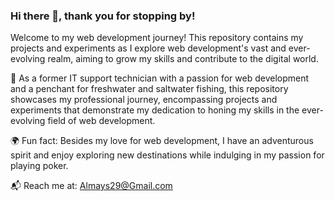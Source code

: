### Hi there 👋, thank you for stopping by!

Welcome to my web development journey! This repository contains my projects and experiments as I explore web development's vast and ever-evolving realm, aiming to grow my skills and contribute to the digital world.

📝 As a former IT support technician with a passion for web development and a penchant for freshwater and saltwater fishing, this repository showcases my professional journey, encompassing projects and experiments that demonstrate my dedication to honing my skills in the ever-evolving field of web development.

🌍 Fun fact: Besides my love for web development, I have an adventurous spirit and enjoy exploring new destinations while indulging in my passion for playing poker.

📬 Reach me at: Almays29@Gmail.com

<!--
**Dre0239/Dre0239** is a ✨ _special_ ✨ repository because its `README.md` (this file) appears on your GitHub profile.

Here are some ideas to get you started:

- 🔭 I’m currently working on ...
- 🌱 I’m currently learning ...
- 👯 I’m looking to collaborate on ...
- 🤔 I’m looking for help with ...
- 💬 Ask me about ...
- 📫 How to reach me: ...
- 😄 Pronouns: ...
- ⚡ Fun fact: ...
-->
